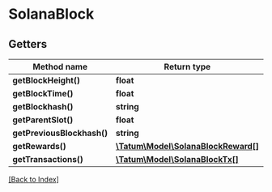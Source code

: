 # SolanaBlock

## Getters

Method name | Return type | Description | Notes
------------ | ------------- | ------------- | -------------
**getBlockHeight()** | **float** |  | [optional]
**getBlockTime()** | **float** |  | [optional]
**getBlockhash()** | **string** |  | [optional]
**getParentSlot()** | **float** |  | [optional]
**getPreviousBlockhash()** | **string** |  | [optional]
**getRewards()** | [**\Tatum\Model\SolanaBlockReward[]**](SolanaBlockReward.md) |  | [optional]
**getTransactions()** | [**\Tatum\Model\SolanaBlockTx[]**](SolanaBlockTx.md) |  | [optional]

[[Back to Index]](../index.md)
